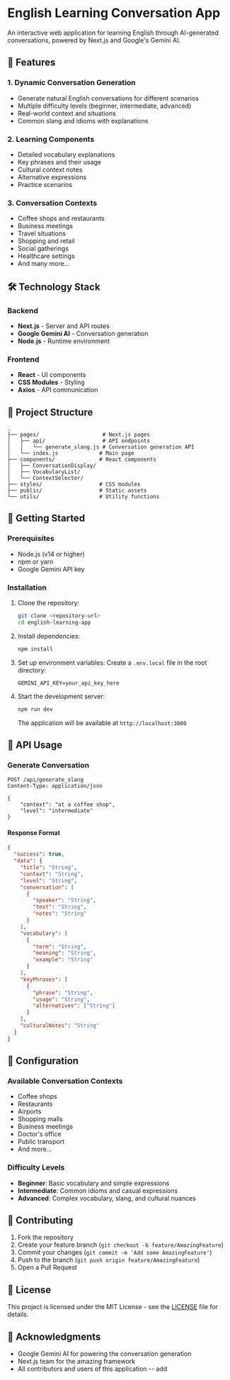 # English Learning Conversation App

An interactive web application for learning English through AI-generated conversations, powered by Next.js and Google's Gemini AI.

## 🌟 Features

### 1. Dynamic Conversation Generation

- Generate natural English conversations for different scenarios
- Multiple difficulty levels (beginner, intermediate, advanced)
- Real-world context and situations
- Common slang and idioms with explanations

### 2. Learning Components

- Detailed vocabulary explanations
- Key phrases and their usage
- Cultural context notes
- Alternative expressions
- Practice scenarios

### 3. Conversation Contexts

- Coffee shops and restaurants
- Business meetings
- Travel situations
- Shopping and retail
- Social gatherings
- Healthcare settings
- And many more...

## 🛠 Technology Stack

### Backend

- **Next.js** - Server and API routes
- **Google Gemini AI** - Conversation generation
- **Node.js** - Runtime environment

### Frontend

- **React** - UI components
- **CSS Modules** - Styling
- **Axios** - API communication

## 📁 Project Structure

```
.
├── pages/                    # Next.js pages
│   ├── api/                  # API endpoints
│   │   └── generate_slang.js # Conversation generation API
│   └── index.js             # Main page
├── components/              # React components
│   ├── ConversationDisplay/
│   ├── VocabularyList/
│   └── ContextSelector/
├── styles/                  # CSS modules
├── public/                  # Static assets
└── utils/                   # Utility functions
```

## 🚀 Getting Started

### Prerequisites

- Node.js (v14 or higher)
- npm or yarn
- Google Gemini API key

### Installation

1. Clone the repository:

   ```bash
   git clone <repository-url>
   cd english-learning-app
   ```

2. Install dependencies:

   ```bash
   npm install
   ```

3. Set up environment variables:
   Create a `.env.local` file in the root directory:

   ```env
   GEMINI_API_KEY=your_api_key_here
   ```

4. Start the development server:

   ```bash
   npm run dev
   ```

   The application will be available at `http://localhost:3000`

## 📝 API Usage

### Generate Conversation

```http
POST /api/generate_slang
Content-Type: application/json

{
    "context": "at a coffee shop",
    "level": "intermediate"
}
```

#### Response Format

```json
{
  "success": true,
  "data": {
    "title": "String",
    "context": "String",
    "level": "String",
    "conversation": [
      {
        "speaker": "String",
        "text": "String",
        "notes": "String"
      }
    ],
    "vocabulary": [
      {
        "term": "String",
        "meaning": "String",
        "example": "String"
      }
    ],
    "keyPhrases": [
      {
        "phrase": "String",
        "usage": "String",
        "alternatives": ["String"]
      }
    ],
    "culturalNotes": "String"
  }
}
```

## 🔧 Configuration

### Available Conversation Contexts

- Coffee shops
- Restaurants
- Airports
- Shopping malls
- Business meetings
- Doctor's office
- Public transport
- And more...

### Difficulty Levels

- **Beginner**: Basic vocabulary and simple expressions
- **Intermediate**: Common idioms and casual expressions
- **Advanced**: Complex vocabulary, slang, and cultural nuances

## 🤝 Contributing

1. Fork the repository
2. Create your feature branch (`git checkout -b feature/AmazingFeature`)
3. Commit your changes (`git commit -m 'Add some AmazingFeature'`)
4. Push to the branch (`git push origin feature/AmazingFeature`)
5. Open a Pull Request

## 📄 License

This project is licensed under the MIT License - see the [LICENSE](LICENSE) file for details.

## 🙏 Acknowledgments

- Google Gemini AI for powering the conversation generation
- Next.js team for the amazing framework
- All contributors and users of this application
  -- add
